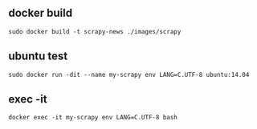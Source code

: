 ## docker build
```
sudo docker build -t scrapy-news ./images/scrapy
```

## ubuntu test
```
sudo docker run -dit --name my-scrapy env LANG=C.UTF-8 ubuntu:14.04
```
## exec -it 
```
docker exec -it my-scrapy env LANG=C.UTF-8 bash
```